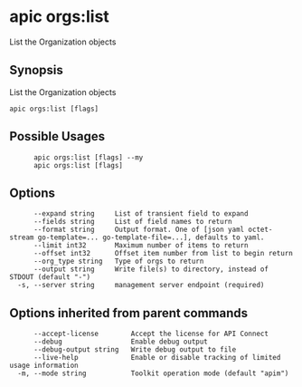# apic orgs:list

List the Organization objects

## Synopsis

List the Organization objects

```
apic orgs:list [flags]
```

## Possible Usages

```
      apic orgs:list [flags] --my
      apic orgs:list [flags]
```

## Options

```
      --expand string     List of transient field to expand
      --fields string     List of field names to return
      --format string     Output format. One of [json yaml octet-stream go-template=... go-template-file=...], defaults to yaml.
      --limit int32       Maximum number of items to return
      --offset int32      Offset item number from list to begin return
      --org_type string   Type of orgs to return
      --output string     Write file(s) to directory, instead of STDOUT (default "-")
  -s, --server string     management server endpoint (required)
```

## Options inherited from parent commands

```
      --accept-license        Accept the license for API Connect
      --debug                 Enable debug output
      --debug-output string   Write debug output to file
      --live-help             Enable or disable tracking of limited usage information
  -m, --mode string           Toolkit operation mode (default "apim")
```
